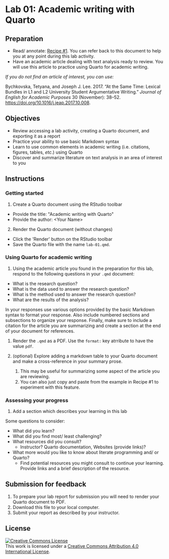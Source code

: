 # Lab 01: Academic writing with Quarto

## Preparation

- Read/ annotate: [Recipe \#1](https://qtalr.github.io/qtalrkit/articles/recipe-1.html). You can refer back to this document to help you at any point during this lab activity.
- Have an academic article dealing with text analysis ready to review. You will use this article to practice using Quarto for academic writing.

*If you do not find an article of interest, you can use:*

Bychkovska, Tetyana, and Joseph J. Lee. 2017. “At the Same Time: Lexical Bundles in L1 and L2 University Student Argumentative Writing.” *Journal of English for Academic Purposes* 30 (November): 38–52. <https://doi.org/10.1016/j.jeap.2017.10.008>.

## Objectives

- Review accessing a lab activity, creating a Quarto document, and exporting it as a report
- Practice your ability to use basic Markdown syntax
- Learn to use common elements in academic writing (i.e. citations, figures, tables, *etc*.) using Quarto
- Discover and summarize literature on text analysis in an area of interest to you

## Instructions

### Getting started

1. Create a Quarto document using the RStudio toolbar
  - Provide the title: "Academic writing with Quarto"
  - Provide the author: \<Your Name\>
2. Render the Quarto document (without changes)
  - Click the 'Render' button on the RStudio toolbar
  - Save the Quarto file with the name `lab-01.qmd`.

### Using Quarto for academic writing

1. Using the academic article you found in the preparation for this lab, respond to the following questions in your `.qmd` document:

- What is the research question?
- What is the data used to answer the research question?
- What is the method used to answer the research question?
- What are the results of the analysis?

In your responses use various options provided by the basic Markdown syntax to format your response. Also include numbered sections and subsections to organize your response. Finally, make sure to include a citation for the article you are summarizing and create a section at the end of your document for references.

1. Render the `.qmd` as a PDF. Use the `format:` key atrribute to have the value `pdf`.

2. (optional) Explore adding a markdown table to your Quarto document and make a cross-reference in your summary prose.
   1. This may be useful for summarizing some aspect of the article you are reviewing.
   2. You can also just copy and paste from the example in Recipe #1 to experiment with this feature.

### Assessing your progress

1. Add a section which describes your learning in this lab

Some questions to consider:

  - What did you learn?
  - What did you find most/ least challenging?
  - What resources did you consult?
    - Instructor? Quarto documentation, Websites (provide links)?
  - What more would you like to know about literate programming and/ or Quarto?
    - Find potential resources you might consult to continue your learning. Provide links and a brief description of the resource.

## Submission for feedback

1. To prepare your lab report for submission you will need to render your Quarto document to PDF.
2. Download this file to your local computer.
3. Submit your report as described by your instructor.

## License

<a rel="license" href="http://creativecommons.org/licenses/by/4.0/"><img alt="Creative Commons License" style="border-width:0" src="https://i.creativecommons.org/l/by/4.0/88x31.png" /></a><br />This work is licensed under a <a rel="license" href="http://creativecommons.org/licenses/by/4.0/">Creative Commons Attribution 4.0 International License</a>.
